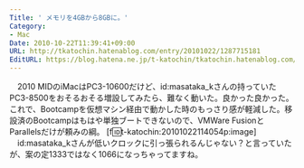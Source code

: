 ```yaml
---
Title: ' メモリを4GBから8GBに。'
Category:
- Mac
Date: 2010-10-22T11:39:41+09:00
URL: http://tkatochin.hatenablog.com/entry/20101022/1287715181
EditURL: https://blog.hatena.ne.jp/t-katochin/tkatochin.hatenablog.com/atom/entry/6653586347154753256
---
```


　2010 MIDのiMacはPC3-10600だけど、id:masataka_kさんの持っていたPC3-8500をおそるおそる増設してみたら、難なく動いた。良かった良かった。これで、Bootcampを仮想マシン経由で動かした時のもっさり感が軽減した。移設済のBootcampはもはや単独ブートできないので、VMWare FusionとParallelsだけが頼みの綱。
[f:id:t-katochin:20101022114054p:image]
　id:masataka_kさんが低いクロックに引っ張られるんじゃない？と言っていたが、案の定1333ではなく1066になっちゃってますね。
